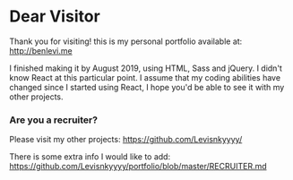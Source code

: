 # Dear Visitor
Thank you for visiting! this is my personal portfolio available at: http://benlevi.me

I finished making it by August 2019, using HTML, Sass and jQuery.
I didn't know React at this particular point. I assume that my coding abilities have changed since I started using React, I hope you'd be able to see it with my other projects.

### Are you a recruiter?
Please visit my other projects:
https://github.com/Levisnkyyyy/

There is some extra info I would like to add:
https://github.com/Levisnkyyyy/portfolio/blob/master/RECRUITER.md
